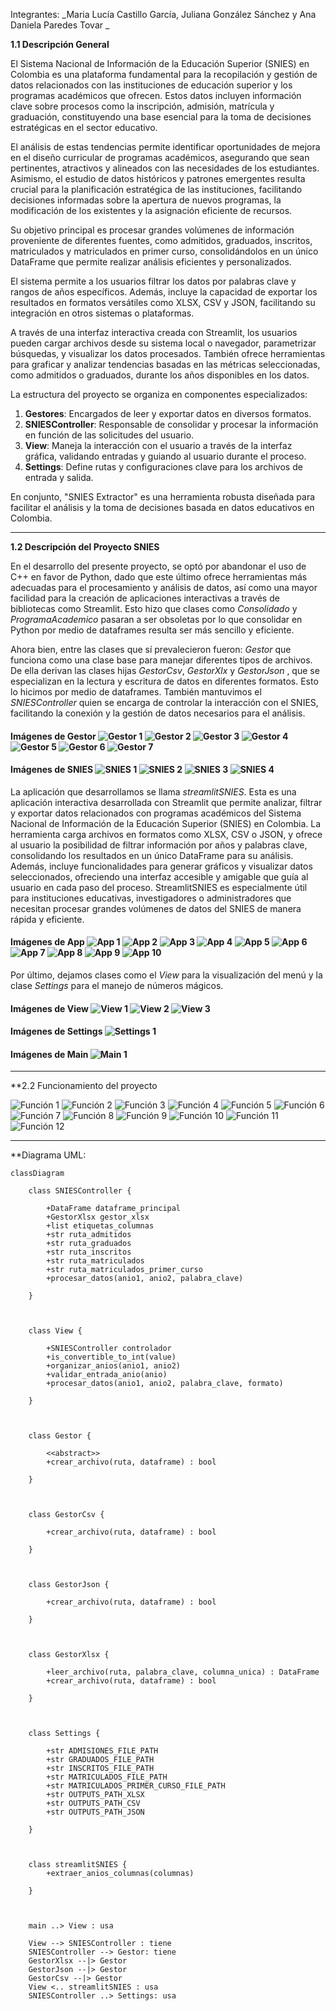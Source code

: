 Integrantes: _Maria Lucía Castillo García, Juliana González Sánchez y Ana Daniela Paredes Tovar _


**1.1 Descripción General**

El Sistema Nacional de Información de la Educación Superior (SNIES) en Colombia es una plataforma fundamental para la recopilación y gestión de datos relacionados con las instituciones de educación superior y los programas académicos que ofrecen. Estos datos incluyen información clave sobre procesos como la inscripción, admisión, matrícula y graduación, constituyendo una base esencial para la toma de decisiones estratégicas en el sector educativo.

El análisis de estas tendencias permite identificar oportunidades de mejora en el diseño curricular de programas académicos, asegurando que sean pertinentes, atractivos y alineados con las necesidades de los estudiantes. Asimismo, el estudio de datos históricos y patrones emergentes resulta crucial para la planificación estratégica de las instituciones, facilitando decisiones informadas sobre la apertura de nuevos programas, la modificación de los existentes y la asignación eficiente de recursos.

Su objetivo principal es procesar grandes volúmenes de información proveniente de diferentes fuentes, como admitidos, graduados, inscritos, matriculados y matriculados en primer curso, consolidándolos en un único DataFrame que permite realizar análisis eficientes y personalizados.

El sistema permite a los usuarios filtrar los datos por palabras clave y rangos de años específicos. Además, incluye la capacidad de exportar los resultados en formatos versátiles como XLSX, CSV y JSON, facilitando su integración en otros sistemas o plataformas.

A través de una interfaz interactiva creada con Streamlit, los usuarios pueden cargar archivos desde su sistema local o navegador, parametrizar búsquedas, y visualizar los datos procesados. También ofrece herramientas para graficar y analizar tendencias basadas en las métricas seleccionadas, como admitidos o graduados, durante los años disponibles en los datos.

La estructura del proyecto se organiza en componentes especializados:

1. **Gestores**: Encargados de leer y exportar datos en diversos formatos.
2. **SNIESController**: Responsable de consolidar y procesar la información en función de las solicitudes del usuario.
3. **View**: Maneja la interacción con el usuario a través de la interfaz gráfica, validando entradas y guiando al usuario durante el proceso.
4. **Settings**: Define rutas y configuraciones clave para los archivos de entrada y salida.

En conjunto, "SNIES Extractor" es una herramienta robusta diseñada para facilitar el análisis y la toma de decisiones basada en datos educativos en Colombia.


***
**1.2 Descripción del Proyecto SNIES**

En el desarrollo del presente proyecto, se optó por abandonar el uso de C++ en favor de Python, dado que este último ofrece herramientas más adecuadas para el procesamiento y análisis de datos, así como una mayor facilidad para la creación de aplicaciones interactivas a través de bibliotecas como Streamlit. Esto hizo que clases como  _Consolidado_ y _ProgramaAcademico_ pasaran a ser obsoletas por lo que consolidar en Python por medio de dataframes resulta ser más sencillo y eficiente. 

Ahora bien, entre las clases que sí prevalecieron fueron: _Gestor_ que funciona como una clase base para manejar diferentes tipos de archivos. De ella derivan las clases hijas _GestorCsv_, _GestorXlx_ y _GestorJson_ , que se especializan en la lectura y escritura de datos en diferentes formatos. Esto lo hicimos por medio de dataframes. También mantuvimos el _SNIESController_ quien se encarga de controlar la interacción con el SNIES, facilitando la conexión y la gestión de datos necesarios para el análisis.

#### Imágenes de Gestor ![Gestor 1](imagenes/ss1Gestor.png) ![Gestor 2](imagenes/ss2Gestor.png) ![Gestor 3](imagenes/ss3Gestor.png) ![Gestor 4](imagenes/ss4Gestor.png) ![Gestor 5](imagenes/ss5Gestor.png) ![Gestor 6](imagenes/ss6Gestor.png) ![Gestor 7](imagenes/ss7Gestor.png) 

#### Imágenes de SNIES ![SNIES 1](imagenes/ss1SNIES.png) ![SNIES 2](imagenes/ss2SNIES.png) ![SNIES 3](imagenes/ss3SNIES.png) ![SNIES 4](imagenes/ss4SNIES.png)



La aplicación que desarrollamos se llama _streamlitSNIES_.  Esta es una aplicación interactiva desarrollada con Streamlit que permite analizar, filtrar y exportar datos relacionados con programas académicos del Sistema Nacional de Información de la Educación Superior (SNIES) en Colombia. La herramienta carga archivos en formatos como XLSX, CSV o JSON, y ofrece al usuario la posibilidad de filtrar información por años y palabras clave, consolidando los resultados en un único DataFrame para su análisis. Además, incluye funcionalidades para generar gráficos y visualizar datos seleccionados, ofreciendo una interfaz accesible y amigable que guía al usuario en cada paso del proceso. StreamlitSNIES es especialmente útil para instituciones educativas, investigadores o administradores que necesitan procesar grandes volúmenes de datos del SNIES de manera rápida y eficiente.

#### Imágenes de App ![App 1](imagenes/app1.png) ![App 2](imagenes/app2.png) ![App 3](imagenes/app3.png) ![App 4](imagenes/app4.png) ![App 5](imagenes/app5.png) ![App 6](imagenes/app6.png) ![App 7](imagenes/app7.png) ![App 8](imagenes/app8.png) ![App 9](imagenes/app9.png) ![App 10](imagenes/app10.png)




Por último, dejamos clases como el _View_ para la visualización del menú y la clase _Settings_ para el manejo de números mágicos. 

#### Imágenes de View ![View 1](imagenes/ss1View.png) ![View 2](imagenes/ss2View.png) ![View 3](imagenes/ss3View.png)



#### Imágenes de Settings ![Settings 1](imagenes/ss1Settings.png)


#### Imágenes de Main ![Main 1](imagenes/ss1Main.png)

****
**2.2 Funcionamiento del proyecto

![Función 1](imagenes/funcio1.png) ![Función 2](imagenes/funcio2.png) ![Función 3](imagenes/funcio3.png) ![Función 4](imagenes/funcio4.png) ![Función 5](imagenes/funcio5.png) ![Función 6](imagenes/funcio6.png) ![Función 7](imagenes/funcio7.png) ![Función 8](imagenes/funcio8.png) ![Función 9](imagenes/funcio9.png) ![Función 10](imagenes/funcio10.png) ![Función 11](imagenes/funcio11.png) ![Función 12](imagenes/funcio12.png)



****
**Diagrama UML:

```mermaid
classDiagram

    class SNIESController {

        +DataFrame dataframe_principal
        +GestorXlsx gestor_xlsx
        +list etiquetas_columnas
        +str ruta_admitidos
        +str ruta_graduados
        +str ruta_inscritos
        +str ruta_matriculados
        +str ruta_matriculados_primer_curso
        +procesar_datos(anio1, anio2, palabra_clave)

    }

  

    class View {

        +SNIESController controlador
        +is_convertible_to_int(value)
        +organizar_anios(anio1, anio2)
        +validar_entrada_anio(anio)
        +procesar_datos(anio1, anio2, palabra_clave, formato)

    }

  

    class Gestor {

        <<abstract>>
        +crear_archivo(ruta, dataframe) : bool

    }

  

    class GestorCsv {

        +crear_archivo(ruta, dataframe) : bool

    }

  

    class GestorJson {

        +crear_archivo(ruta, dataframe) : bool

    }

  

    class GestorXlsx {

        +leer_archivo(ruta, palabra_clave, columna_unica) : DataFrame
        +crear_archivo(ruta, dataframe) : bool

    }

  

    class Settings {

        +str ADMISIONES_FILE_PATH
        +str GRADUADOS_FILE_PATH
        +str INSCRITOS_FILE_PATH
        +str MATRICULADOS_FILE_PATH
        +str MATRICULADOS_PRIMER_CURSO_FILE_PATH
        +str OUTPUTS_PATH_XLSX
        +str OUTPUTS_PATH_CSV
        +str OUTPUTS_PATH_JSON

    }

  

    class streamlitSNIES {
        +extraer_anios_columnas(columnas)

    }

  

    main ..> View : usa

    View --> SNIESController : tiene
    SNIESController --> Gestor: tiene
    GestorXlsx --|> Gestor
    GestorJson --|> Gestor
    GestorCsv --|> Gestor
    View <.. streamlitSNIES : usa
    SNIESController ..> Settings: usa
